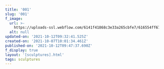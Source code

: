 ```yaml
---
title: '001'
slug: '001'
f_image:
  url: >-
    https://uploads-ssl.webflow.com/6141f41868c3e33a265cbfe7/616554ff6799f8ffd49ccf3c_001.jpg
  alt: null
updated-on: '2021-10-12T09:32:41.525Z'
created-on: '2021-10-07T10:01:34.461Z'
published-on: '2021-10-12T09:47:37.690Z'
f_display: true
layout: '[sculptures].html'
tags: sculptures
---
```




